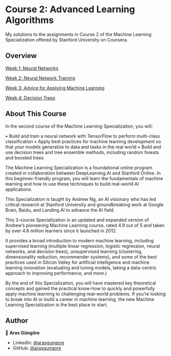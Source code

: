 # Course 2: Advanced Learning Algorithms

My solutions to the assignments in Course 2 of the Machine Learning Specialization offered by Stanford University on Coursera.



## Overview

[Week 1: Neural Networks](NeuralNetworks)

[Week 2: Neural Network Training](NeuralNetworkTraining)

[Week 3: Advice for Applying Machine Learning](ApplyingMachineLearning)

[Week 4: Decision Trees](DecisionTrees)



## About This Course

In the second course of the Machine Learning Specialization, you will:

• Build and train a neural network with TensorFlow to perform multi-class classification
• Apply best practices for machine learning development so that your models generalize to data and tasks in the real world
• Build and use decision trees and tree ensemble methods, including random forests and boosted trees

The Machine Learning Specialization is a foundational online program created in collaboration between DeepLearning.AI and Stanford Online. In this beginner-friendly program, you will learn the fundamentals of machine learning and how to use these techniques to build real-world AI applications. 

This Specialization is taught by Andrew Ng, an AI visionary who has led critical research at Stanford University and groundbreaking work at Google Brain, Baidu, and Landing.AI to advance the AI field.

This 3-course Specialization is an updated and expanded version of Andrew’s pioneering Machine Learning course, rated 4.9 out of 5 and taken by over 4.8 million learners since it launched in 2012. 

It provides a broad introduction to modern machine learning, including supervised learning (multiple linear regression, logistic regression, neural networks, and decision trees), unsupervised learning (clustering, dimensionality reduction, recommender systems), and some of the best practices used in Silicon Valley for artificial intelligence and machine learning innovation (evaluating and tuning models, taking a data-centric approach to improving performance, and more.)

By the end of this Specialization, you will have mastered key theoretical concepts and gained the practical know-how to quickly and powerfully apply machine learning to challenging real-world problems. If you’re looking to break into AI or build a career in machine learning, the new Machine Learning Specialization is the best place to start.



## Author

👤 **Aras Güngöre**

* LinkedIn: [@arasgungore](https://www.linkedin.com/in/arasgungore)
* GitHub: [@arasgungore](https://github.com/arasgungore)
